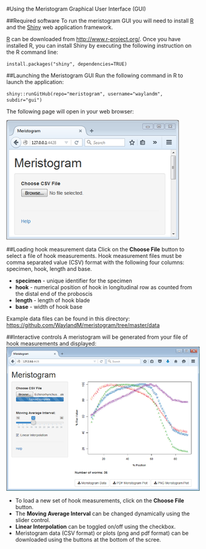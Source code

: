#Using the Meristogram Graphical User Interface (GUI)

##Required software
To run the meristogram GUI you will need to install [R](http://www.r-project.org/) and the [Shiny](http://shiny.rstudio.com/) web application framework. 

[R](http://www.r-project.org/) can be downloaded from http://www.r-project.org/. Once you have installed R, you can install Shiny by executing the following instruction on the R command line:
```
install.packages("shiny", dependencies=TRUE)
```

##Launching the Meristogram GUI
Run the following command in R to launch the application:
```
shiny::runGitHub(repo="meristogram", username="waylandm", subdir="gui")
```

The following page will open in your web browser:



<img src="https://raw.githubusercontent.com/WaylandM/meristogram/master/images/meristogram_gui_start.png" width="450" alt="Meristogram GUI before data loaded">




##Loading hook measurement data
Click on the **Choose File** button to select a file of hook measurements. Hook measurement files must be comma separated value (CSV) format with the following four columns: specimen, hook, length and base.

* **specimen** - unique identifier for the specimen
* **hook** - numerical position of hook in longitudinal row as counted from the distal end of the proboscis
* **length** - length of hook blade
* **base** - width of hook base

Example data files can be found in this directory:
https://github.com/WaylandM/meristogram/tree/master/data

##Interactive controls
A meristogram will be generated from your file of hook measurements and displayed:
<img src="https://raw.githubusercontent.com/WaylandM/meristogram/master/images/meristogram_gui_interactive.png" width="800" alt="Meristogram GUI before data loaded">

* To load a new set of hook measurements, click on the **Choose File** button.
* The **Moving Average Interval** can be changed dynamically using the slider control. 
* **Linear Interpolation** can be toggled on/off using the checkbox.
* Meristogram data (CSV format) or plots (png and pdf format) can be downloaded using the buttons at the bottom of the scree.


